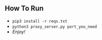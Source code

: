 How To Run
---
 - `pip3 install -r reqs.txt`
 - `python3 proxy_server.py port_you_need` 
 - *Enjoy!*
